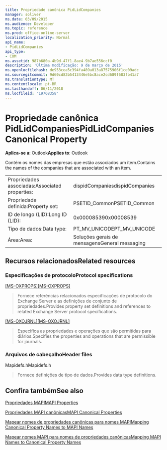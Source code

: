 ```yaml
---
title: Propriedade canônica PidLidCompanies
manager: soliver
ms.date: 03/09/2015
ms.audience: Developer
ms.topic: reference
ms.prod: office-online-server
localization_priority: Normal
api_name:
- PidLidCompanies
api_type:
- COM
ms.assetid: 987b680a-4b9d-47f1-8ae4-9b7ae556ccf0
description: 'Última modificação: 9 de março de 2015'
ms.openlocfilehash: de953cea5c394fa489a013a87575906f1ce09adc
ms.sourcegitcommit: 9d60cd82b5413446e5bc8ace2cd689f683fb41a7
ms.translationtype: MT
ms.contentlocale: pt-BR
ms.lasthandoff: 06/11/2018
ms.locfileid: "19768358"
---
```

# <a name="pidlidcompanies-canonical-property"></a><span data-ttu-id="5ee0d-103">Propriedade canônica PidLidCompanies</span><span class="sxs-lookup"><span data-stu-id="5ee0d-103">PidLidCompanies Canonical Property</span></span>

  
  
<span data-ttu-id="5ee0d-104">**Aplica-se a**: Outlook</span><span class="sxs-lookup"><span data-stu-id="5ee0d-104">**Applies to**: Outlook</span></span> 
  
<span data-ttu-id="5ee0d-105">Contém os nomes das empresas que estão associados um item.</span><span class="sxs-lookup"><span data-stu-id="5ee0d-105">Contains the names of the companies that are associated with an item.</span></span>
  
|||
|:-----|:-----|
|<span data-ttu-id="5ee0d-106">Propriedades associadas:</span><span class="sxs-lookup"><span data-stu-id="5ee0d-106">Associated properties:</span></span>  <br/> |<span data-ttu-id="5ee0d-107">dispidCompanies</span><span class="sxs-lookup"><span data-stu-id="5ee0d-107">dispidCompanies</span></span>  <br/> |
|<span data-ttu-id="5ee0d-108">Propriedade definida:</span><span class="sxs-lookup"><span data-stu-id="5ee0d-108">Property set:</span></span>  <br/> |<span data-ttu-id="5ee0d-109">PSETID_Common</span><span class="sxs-lookup"><span data-stu-id="5ee0d-109">PSETID_Common</span></span>  <br/> |
|<span data-ttu-id="5ee0d-110">ID de longo (LID):</span><span class="sxs-lookup"><span data-stu-id="5ee0d-110">Long ID (LID):</span></span>  <br/> |<span data-ttu-id="5ee0d-111">0x00008539</span><span class="sxs-lookup"><span data-stu-id="5ee0d-111">0x00008539</span></span>  <br/> |
|<span data-ttu-id="5ee0d-112">Tipo de dados:</span><span class="sxs-lookup"><span data-stu-id="5ee0d-112">Data type:</span></span>  <br/> |<span data-ttu-id="5ee0d-113">PT_MV_UNICODE</span><span class="sxs-lookup"><span data-stu-id="5ee0d-113">PT_MV_UNICODE</span></span>  <br/> |
|<span data-ttu-id="5ee0d-114">Área:</span><span class="sxs-lookup"><span data-stu-id="5ee0d-114">Area:</span></span>  <br/> |<span data-ttu-id="5ee0d-115">Soluções gerais de mensagens</span><span class="sxs-lookup"><span data-stu-id="5ee0d-115">General messaging</span></span>  <br/> |
   
## <a name="related-resources"></a><span data-ttu-id="5ee0d-116">Recursos relacionados</span><span class="sxs-lookup"><span data-stu-id="5ee0d-116">Related resources</span></span>

### <a name="protocol-specifications"></a><span data-ttu-id="5ee0d-117">Especificações de protocolo</span><span class="sxs-lookup"><span data-stu-id="5ee0d-117">Protocol specifications</span></span>

<span data-ttu-id="5ee0d-118">[[MS-OXPROPS]](http://msdn.microsoft.com/library/f6ab1613-aefe-447d-a49c-18217230b148%28Office.15%29.aspx)</span><span class="sxs-lookup"><span data-stu-id="5ee0d-118">[[MS-OXPROPS]](http://msdn.microsoft.com/library/f6ab1613-aefe-447d-a49c-18217230b148%28Office.15%29.aspx)</span></span>
  
> <span data-ttu-id="5ee0d-119">Fornece referências relacionados especificações de protocolo do Exchange Server e as definições de conjunto de propriedades.</span><span class="sxs-lookup"><span data-stu-id="5ee0d-119">Provides property set definitions and references to related Exchange Server protocol specifications.</span></span>
    
<span data-ttu-id="5ee0d-120">[[MS-OXOJRNL]](http://msdn.microsoft.com/library/2aa04fd2-0f36-4ce4-9178-c0fc70aa8d43%28Office.15%29.aspx)</span><span class="sxs-lookup"><span data-stu-id="5ee0d-120">[[MS-OXOJRNL]](http://msdn.microsoft.com/library/2aa04fd2-0f36-4ce4-9178-c0fc70aa8d43%28Office.15%29.aspx)</span></span>
  
> <span data-ttu-id="5ee0d-121">Especifica as propriedades e operações que são permitidas para diários.</span><span class="sxs-lookup"><span data-stu-id="5ee0d-121">Specifies the properties and operations that are permissible for journals.</span></span>
    
### <a name="header-files"></a><span data-ttu-id="5ee0d-122">Arquivos de cabeçalho</span><span class="sxs-lookup"><span data-stu-id="5ee0d-122">Header files</span></span>

<span data-ttu-id="5ee0d-123">Mapidefs.h</span><span class="sxs-lookup"><span data-stu-id="5ee0d-123">Mapidefs.h</span></span>
  
> <span data-ttu-id="5ee0d-124">Fornece definições de tipo de dados.</span><span class="sxs-lookup"><span data-stu-id="5ee0d-124">Provides data type definitions.</span></span>
    
## <a name="see-also"></a><span data-ttu-id="5ee0d-125">Confira também</span><span class="sxs-lookup"><span data-stu-id="5ee0d-125">See also</span></span>



[<span data-ttu-id="5ee0d-126">Propriedades MAPI</span><span class="sxs-lookup"><span data-stu-id="5ee0d-126">MAPI Properties</span></span>](mapi-properties.md)
  
[<span data-ttu-id="5ee0d-127">Propriedades MAPI canônicas</span><span class="sxs-lookup"><span data-stu-id="5ee0d-127">MAPI Canonical Properties</span></span>](mapi-canonical-properties.md)
  
[<span data-ttu-id="5ee0d-128">Mapear nomes de propriedades canônicas para nomes MAPI</span><span class="sxs-lookup"><span data-stu-id="5ee0d-128">Mapping Canonical Property Names to MAPI Names</span></span>](mapping-canonical-property-names-to-mapi-names.md)
  
[<span data-ttu-id="5ee0d-129">Mapear nomes MAPI para nomes de propriedades canônicas</span><span class="sxs-lookup"><span data-stu-id="5ee0d-129">Mapping MAPI Names to Canonical Property Names</span></span>](mapping-mapi-names-to-canonical-property-names.md)

